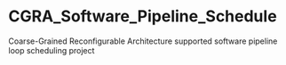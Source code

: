 # CGRA_Software_Pipeline_Schedule
Coarse-Grained Reconfigurable Architecture supported software pipeline loop scheduling project
